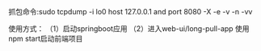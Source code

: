 抓包命令:sudo tcpdump -i lo0 host 127.0.0.1 and port 8080  -X -e -v -n -vv

使用方式：
（1）启动springboot应用
（2）进入web-ui/long-pull-app 使用npm start启动前端项目